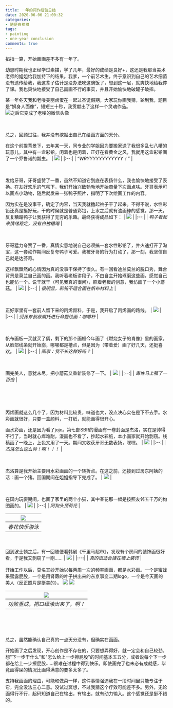 ```yaml
---
title: 一年的闯作经验总结 
date: 2020-06-06 21:00:32
categories:
- 随便白相相
tags: 
- painting
- one-year conclusion
comments: true
---
```


掐指一算，开始画画差不多有一年了。

幼崽时期我也正经学过素描，学了几年，最好的成绩是良好+，这还是我那当美术老师的姐姐给我加持下的结果。我爹，一个前艺术生，终于意识到自己的艺术细菌没有遗传给我，我这辈子估计是没办法吃这碗饭了，想到这一层，就爽快地给我停了课。我也爽快地接受了自己画画不行的事实，并且开始愉快地破罐子破摔。

某一年冬天我和老喽美丽卤蛋在一起过圣诞假期，大家玩你画我猜，轮到我，题目是“狮身人面像”，短短三十秒，我贡献出了这样一个灵魂作品。
![](<https://tva1.sinaimg.cn/large/007S8ZIlgy1gfjgo49i51j30v60tljsw.jpg>"之后它变成了老喽的微信头像")

<br/><br/>总之，回顾过往，我并没有挖掘出自己在绘画方面的天分。

在这个前提背景下，去年某一天，同专业的学姐因为要搬家送了我很多乱七八糟的玩意儿，其中有一盒彩铅。闲着也是闲着，正好在看黄金之风，我就用这盒彩铅画了一个乔鲁诺的瓢虫。
| ![](<https://tva1.sinaimg.cn/large/007S8ZIlgy1gfjgzinmd0j30u0140hdt.jpg>) |
|:--:|
| *“WRYYYYYYYYYYYY！”* |

<br/><br/>发给牙哥，牙哥盛赞了一番，虽然不知道它到底在表扬什么，我也愉快地接受了表扬。在友好欢乐的气氛下，我们开始兴致勃勃地开始商量下次画点啥。牙哥表示可以画点小动物，随后就发来一张鸭子照片，指明了下次绘画工作的内容。

因为实在是没事干，确定了内容，当天我就撸起袖子干了起来。不得不说，水性彩铅还真是挺好玩，干的时候就是普通彩铅，上水之后就有油画棒的感觉。那一天，反复糟蹋鸭子让我获得了无穷的乐趣。最终获得成品如下：
| ![](<https://tva1.sinaimg.cn/large/007S8ZIlgy1gfjhdid7atj30u014041d.jpg>) |
|:--:|
| *鸭子看起来情绪稳定，没有白被糟蹋* |

<br/><br/>牙哥猛力夸赞了一番，真情实意地说自己必须搞一套水性彩铅了，并火速打开了淘宝，这一套动作期间反复夸鸭子可爱。我被牙哥的行为打动了，那一刻，我坚信自己就是达芬奇。

这样飘飘然的心情因为真的没事干保持了很久。有一回看迪兰莫兰的脱口秀，舞台背景是莫兰自己画的画。我听着老板讲段子，不由自主开始琢磨这些画，感觉自己也能仿一个。说干就干（可见我真的很闲），照着老板的创意，我仿画了一个小蘑菇。
| ![](<https://tva1.sinaimg.cn/large/007S8ZIlgy1gfjhupkzwwj30u0140n2k.jpg>) |
|:--:|
| *很明显，彩铅不适合画在帆布材料上* |

<br/><br/>
正好家里有一套前人留下来的丙烯颜料，于是，我开启了丙烯画的路线。
| ![](<https://tva1.sinaimg.cn/large/007S8ZIlgy1gfji8blji4j30u0140ak4.jpg>) |
|:--:|
| *受房东叔叔嘱托进行命题绘画：咖啡杯* |

<br/><br/>
帆布画板一买就买了俩，剩下的那个画框今年画了《燃烧女子的肖像》里的画家。从脸部线条就开始崩，哪哪都是槽点，但是因为（带着爱）画了好几天，还挺喜欢。
| ![](<https://tva1.sinaimg.cn/large/007S8ZIlgy1gfjibiejtij30u01404qq.jpg>) |
|:--:|
| *画家：我不长这样好吗？* |

<br/><br/>
画完美人，意犹未尽，把小蘑菇又重新装修了一下。
| ![](<https://tva1.sinaimg.cn/large/007S8ZIlgy1gfjigcf9gzj30u01404qr.jpg>) |
|:--:|
| *毒性马上强了一百倍* |

<br/><br/>
<br/><br/>
丙烯画就这么几个了，因为材料比较贵，味道也大，没点决心实在是下不去手。水彩画就很好，只要一盒颜料，一打纸，就能画得很开心。

画水彩画，还是因为看了jojo。第七部SBR的漫画有一卷封面是杰洛，实在是帅得不行了，当时就心痒难耐，漫画也不看了，抄起水彩纸，本小画家就开始剽窃。线稿画了一晚上，上色又用了一天。期间又收获牙哥无数表扬，嘿嘿。
| ![](<https://tva1.sinaimg.cn/large/007S8ZIlgy1gfkbpe7q63j30u01404qq.jpg>) |
|:--:|
| *杰洛怎么这么帅！啊！！！* |

<br/><br/>
杰洛算是我开始主要用水彩画画的一个转折点。在这之前，还接到过房东阿姨的活：画一个猪。回国期间在姐姐指导下完成了。
| ![](<https://tva1.sinaimg.cn/large/007S8ZIlgy1gfkbph5jd7j31400u0b2a.jpg>) |

<br/><br/>
在国内玩耍期间，也画了家里的两个小猫，其中春花那一幅是按照友邻五千万的构图画的。
| ![](<https://tva1.sinaimg.cn/large/007S8ZIlgy1gfjiyiehr1j31410u0hdu.jpg>) |
|:--:|
| *阿狗头顶荷花* |

| ![](<https://tva1.sinaimg.cn/large/007S8ZIlgy1gfjiylk6j9j30u01407wj.jpg>) |
|:--:|
| *春花快乐游泳* |
<br/><br/>
回到波士顿之后，有一回随便看韩剧《千里马超市》，发现有个房间的装饰画很好看，于是我又剽窃了一刚……
| ![](<https://tva1.sinaimg.cn/large/007S8ZIlgy1gfkbpk6s4pj31400u0x6p.jpg>) |
|:--:|
| *真的很适合挂在墙上装饰* |
<br/><br/>
开始工作以后，莫名其妙开始以每两周一次的频率画画，都是水彩画。一个是蜜蜂采蜜露屁股，一个是用肾蕨的叶子拼出来的东京事变二期logo，一个是今天画的美人（反正照片是挺美的）。
![](<https://tva1.sinaimg.cn/large/007S8ZIlgy1gfkbpky2edj30u00min30.jpg>)
![](<https://tva1.sinaimg.cn/large/007S8ZIlgy1gfjjfy379jj30u0140npf.jpg>)

| ![](<https://tva1.sinaimg.cn/large/007S8ZIlgy1gfkbpnnykbj30u01407wi.jpg>) |
|:--:|
| *功败垂成，把口绿涂出来了，啊！* |
<br/><br/>
<br/><br/>
总之，虽然能确认自己真的一点天分没有，但确实在画画。

开始画了之后发现，开心创作是不存在的，只要想弄得好，就一定会和自己较劲。想"下一步干什么"和"怎么给上一步擦屁股"的时间基本五五分，或者说每个下一步都在给上一步擦屁股……很难在过程中得到快乐。即使画完了也未必有成就感，毕竟画得屎的情况比画得满意的要多太多了。

支持我画画的理由，可能和做菜一样，这件事情强迫我在一段时间里只能专注于它，完全没法三心二意。没试过冥想，不过我猜这个疗效可能差不多。另外，无论画得行不行，起码知道自己在输出，有输出，就有动力输入。这个感觉还是挺不错的。